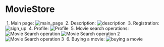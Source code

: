 ﻿# MovieStore
﻿ 1. Main page:
 ![main_page](https://user-images.githubusercontent.com/126081409/234093933-f259a5e0-ec1c-438a-a4b6-42685923e807.JPG)
﻿ 2. Description:
 ![description](https://user-images.githubusercontent.com/126081409/234094622-b60c9c39-c06d-4ec2-9e48-4638c1f45d4c.JPG)
﻿ 3. Registration:
![sign_up](https://user-images.githubusercontent.com/126081409/234094831-f93f1070-684c-4776-8847-e0fa1ac85147.JPG)
﻿ 4. Profile:
 ![Profile](https://user-images.githubusercontent.com/126081409/234100158-e04236f6-7d97-43af-bd47-4b4281650d57.JPG)
﻿ 5. Movie search operations:
 ![Movie Search operation](https://user-images.githubusercontent.com/126081409/234095103-a4f9ba84-2157-4020-8577-05c5dc190f8d.JPG)
 ![Movie Search operation 2](https://user-images.githubusercontent.com/126081409/234095259-4916977a-3478-4050-860f-a851587fef58.JPG)
 ![Movie Search operation 3](https://user-images.githubusercontent.com/126081409/234095311-0ee2bc76-8811-4acb-8b6e-9ccacbda62ea.JPG)
﻿ 6. Buying a movie:
 ![buying a movie](https://user-images.githubusercontent.com/126081409/234095442-66dde179-de98-4a45-be48-347b1ce7a0be.JPG)
